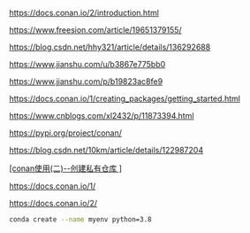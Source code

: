 



https://docs.conan.io/2/introduction.html

https://www.freesion.com/article/19651379155/

https://blog.csdn.net/hhy321/article/details/136292688

https://www.jianshu.com/u/b3867e775bb0

https://www.jianshu.com/p/b19823ac8fe9



https://docs.conan.io/1/creating_packages/getting_started.html

https://www.cnblogs.com/xl2432/p/11873394.html

https://pypi.org/project/conan/

https://blog.csdn.net/10km/article/details/122987204

[[conan使用(二)--创建私有仓库 ]](https://www.cnblogs.com/xl2432/p/11896466.html)

https://docs.conan.io/1/

https://docs.conan.io/2/

```bash
conda create --name myenv python=3.8
```

